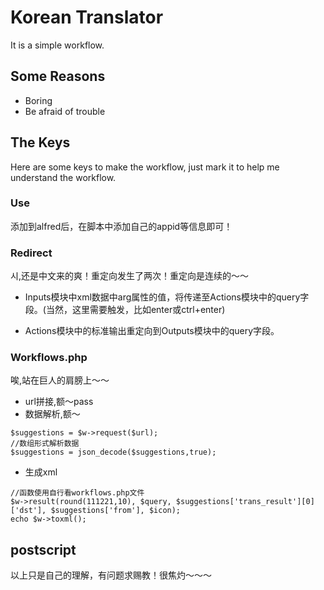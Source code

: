 # Korean Translator

It is a simple workflow.



## Some Reasons

* Boring
* Be afraid of trouble


## The Keys
Here are some keys to make the workflow, just mark it to help me understand the workflow.

### Use
添加到alfred后，在脚本中添加自己的appid等信息即可！

### Redirect
시,还是中文来的爽！重定向发生了两次！重定向是连续的～～

*  Inputs模块中xml数据中arg属性的值，将传递至Actions模块中的query字段。(当然，这里需要触发，比如enter或ctrl+enter)

* Actions模块中的标准输出重定向到Outputs模块中的query字段。



### Workflows.php
唉,站在巨人的肩膀上～～

* url拼接,额～pass
* 数据解析,额～

```
$suggestions = $w->request($url);
//数组形式解析数据
$suggestions = json_decode($suggestions,true);

```
* 生成xml

```
//函数使用自行看workflows.php文件
$w->result(round(111221,10), $query, $suggestions['trans_result'][0]['dst'], $suggestions['from'], $icon);
echo $w->toxml();

```
## postscript
以上只是自己的理解，有问题求赐教！很焦灼～～～
